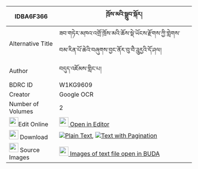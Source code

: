 |IDBA6F366|ཁྲོས་མའི་སྒྲུབ་སྐོར། 
| --- | --- 
|Alternative Title |ཟབ་གཏེར་མཁའ་འགྲོ་ཁྲོས་མའི་ཆོས་སྡེ་ཡོངས་རྫོགས་ཀྱི་གླེགས་བམ་རིན་པོ་ཆེའི་བཞུགས་བྱང་ནོར་བུ་བཻ་ཌཱུརྱའི་དོ་ཤལ།
|Author| བདུད་འཇོམས་གླིང་པ།
|BDRC ID | W1KG9609
|Creator | Google OCR
|Number of Volumes| 2
|<img width="25" src="https://img.icons8.com/color/25/000000/edit-property.png">Edit Online| [<img width="25" src="https://avatars.githubusercontent.com/u/45091458?s=200&v=4"> Open in Editor](http://editor.openpecha.org/IDBA6F366)
|<img width="25" src="https://img.icons8.com/fluent/48/000000/download-2.png"/>  Download | [![](https://img.icons8.com/color/20/000000/txt.png)Plain Text](https://github.com/Openpecha/IDBA6F366/releases/download/v2/troma_i_drub_kor_plain_IDBA6F366.zip), [![](https://img.icons8.com/color/20/000000/txt.png)Text with Pagination](https://github.com/Openpecha/IDBA6F366/releases/download/v2/troma_i_drub_kor_pages_IDBA6F366.zip)
|<img width="25" src="https://img.icons8.com/plasticine/100/000000/pictures-folder.png"/>  Source Images | [<img width="25" src="https://library.bdrc.io/icons/BUDA-small.svg"> Images of text file open in BUDA](https://library.bdrc.io/show/bdr:W1KG9609)